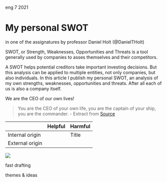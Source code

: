 <permalink>eng</permalink>
<month>7</month>
<year>2021</year>

# My personal SWOT



in one of the assignatures by professor Daniel Holt (@DanielTHolt) 

SWOT, or Strength, Weaknesses, Opportunities and Threats is a tool generally used by companies to asses themselves and their competitors. 

A SWOT helps potential creditors take important investing decisions. But this analysis can be applied to multiple entities, not only companies, but also individuals. In this article I publish my personal SWOT, an analysis of my own strengths, weaknesses, opportunities and threats. After all each of us is also a company itself. 



We are the CEO of our own lives!

> You are the CEO of your own life, you are the captain of your ship, you are the commander. - Extract from [Source](https://www.awakenthegreatnesswithin.com/)





|                 | Helpful | Harmful |
| --------------- | ------- | ------- |
| Internal origin |         | Title   |
| External origin |         |         |





![](/articles/artificial/images/chessboard-gen0.png)

<hidden>fast drafting</hidden>

<hidden>themes & ideas</hidden>

